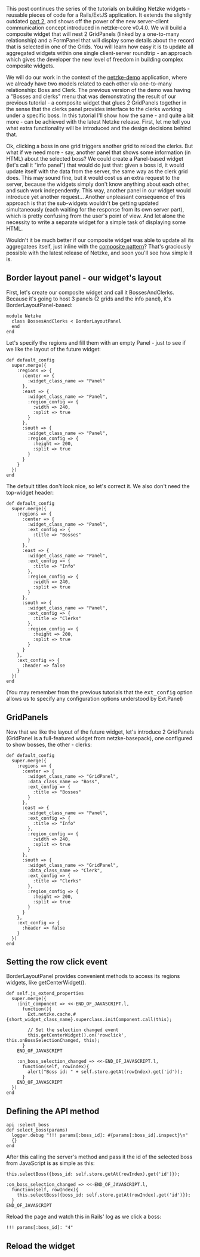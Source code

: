 This post continues the series of the tutorials on building Netzke widgets - reusable pieces of code for a Rails/ExtJS  application. It extends the slightly outdated [part 2](http://blog.writelesscode.com/past/2009/3/27/building_rails_extjs_reusable_components_with_netzke_part_2/), and shows off the power of the new server-client communication concept introduced in netzke-core v0.4.0. We will build a composite widget that will nest 2 GridPanels (linked by a one-to-many relationship) and a FormPanel that will display some details about the record that is selected in one of the Grids. You will learn how easy it is to update all aggregated widgets within one single client-server roundtrip - an approach which gives the developer the new level of freedom in building complex composite widgets.

We will do our work in the context of the [netzke-demo](http://github.com/skozlov/netzke-demo) application, where we already have two models related to each other via one-to-many relationship: Boss and Clerk. The previous version of the demo was having a "Bosses and clerks" menu that was demonstrating the result of our previous tutorial - a composite widget that glues 2 GridPanels together in the sense that the clerks panel provides interface to the clerks working under a specific boss. In this tutorial I'll show how the same - and quite a bit more - can be achieved with the latest Netzke release. First, let me tell you what extra functionality will be introduced and the design decisions behind that.

Ok, clicking a boss in one grid triggers another grid to reload the clerks. But what if we need more - say, another panel that shows some information (in HTML) about the selected boss? We could create a Panel-based widget (let's call it "info panel") that would do just that: given a boss id, it would update itself with the data from the server, the same way as the clerk grid does. This may sound fine, but it would cost us an extra request to the server, because the widgets simply don't know anything about each other, and such work independently. This way, another panel in our widget would introduce yet another request... Another unpleasant consequence of this approach is that the sub-widgets wouldn't be getting updated simultaneously (each waiting for the response from its own server part), which is pretty confusing from the user's point of view. And let alone the necessity to write a separate widget for a simple task of displaying some HTML.

Wouldn't it be much better if our composite widget was able to update all its aggregatees itself, just inline with the [composite pattern](http://en.wikipedia.org/wiki/Composite_pattern)? That's graciously possible with the latest release of Netzke, and soon you'll see how simple it is.

## Border layout panel - our widget's layout
First, let's create our composite widget and call it BossesAndClerks. Because it's going to host 3 panels (2 grids and the info panel), it's BorderLayoutPanel-based:

    module Netzke
      class BossesAndClerks < BorderLayoutPanel
      end
    end
    
Let's specify the regions and fill them with an empty Panel - just to see if we like the layout of the future widget:

    def default_config
      super.merge({
        :regions => {
          :center => {
            :widget_class_name => "Panel"
          },
          :east => {
            :widget_class_name => "Panel",
            :region_config => {
              :width => 240,
              :split => true
            }
          },
          :south => {
            :widget_class_name => "Panel",
            :region_config => {
              :height => 200,
              :split => true
            }
          }
        }
      })
    end

The default titles don't look nice, so let's correct it. We also don't need the top-widget header:

    def default_config
      super.merge({
        :regions => {
          :center => {
            :widget_class_name => "Panel",
            :ext_config => {
              :title => "Bosses"
            }
          },
          :east => {
            :widget_class_name => "Panel",
            :ext_config => {
              :title => "Info"
            },
            :region_config => {
              :width => 240,
              :split => true
            }
          },
          :south => {
            :widget_class_name => "Panel",
            :ext_config => {
              :title => "Clerks"
            },
            :region_config => {
              :height => 200,
              :split => true
            }
          }
        },
        :ext_config => {
          :header => false
        }
      })
    end
    
(You may remember from the previous tutorials that the <tt>ext\_config</tt> option allows us to specify any configuration options understood by Ext.Panel)

## GridPanels
Now that we like the layout of the future widget, let's introduce 2 GridPanels (GridPanel is a full-featured widget from netzke-basepack), one configured to show bosses, the other - clerks:
    

    def default_config
      super.merge({
        :regions => {
          :center => {
            :widget_class_name => "GridPanel",
            :data_class_name => "Boss",
            :ext_config => {
              :title => "Bosses"
            }
          },
          :east => {
            :widget_class_name => "Panel",
            :ext_config => {
              :title => "Info"
            },
            :region_config => {
              :width => 240,
              :split => true
            }
          },
          :south => {
            :widget_class_name => "GridPanel",
            :data_class_name => "Clerk",
            :ext_config => {
              :title => "Clerks"
            },
            :region_config => {
              :height => 200,
              :split => true
            }
          }
        },
        :ext_config => {
          :header => false
        }
      })
    end
  
## Setting the row click event
BorderLayoutPanel provides convenient methods to access its regions widgets, like getCenterWidget().

    def self.js_extend_properties
      super.merge({
        :init_component => <<-END_OF_JAVASCRIPT.l,
          function(){
            Ext.netzke.cache.#{short_widget_class_name}.superclass.initComponent.call(this);
            
            // Set the selection changed event
            this.getCenterWidget().on('rowclick', this.onBossSelectionChanged, this);
          }
        END_OF_JAVASCRIPT
        
        :on_boss_selection_changed => <<-END_OF_JAVASCRIPT.l,
          function(self, rowIndex){
            alert("Boss id: " + self.store.getAt(rowIndex).get('id'));
          }
        END_OF_JAVASCRIPT
      })
    end
    
## Defining the API method

    api :select_boss
    def select_boss(params)
      logger.debug "!!! params[:boss_id]: #{params[:boss_id].inspect}\n"
      {}
    end

After this calling the server's method and pass it the id of the selected boss from JavaScript is as simple as this:

    this.selectBoss({boss_id: self.store.getAt(rowIndex).get('id')});

    :on_boss_selection_changed => <<-END_OF_JAVASCRIPT.l,
      function(self, rowIndex){
        this.selectBoss({boss_id: self.store.getAt(rowIndex).get('id')});
      }
    END_OF_JAVASCRIPT

Reload the page and watch this in Rails' log as we click a boss:

    !!! params[:boss_id]: "4"
    
## Reload the widget